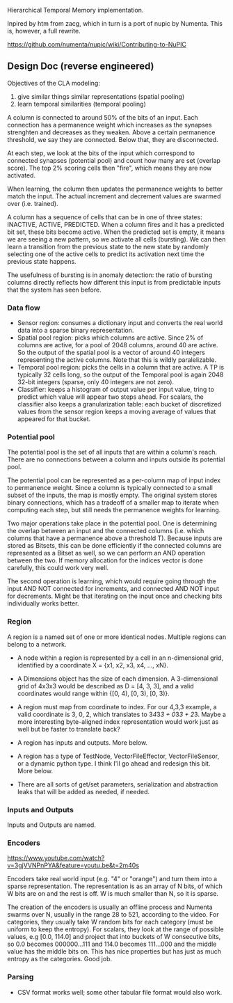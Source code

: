 Hierarchical Temporal Memory implementation.

Inpired by htm from zacg, which in turn is a port of nupic by Numenta. This is, however, a full rewrite.

https://github.com/numenta/nupic/wiki/Contributing-to-NuPIC

Design Doc (reverse engineered)
-------------------------------

Objectives of the CLA modeling:
1. give similar things similar representations (spatial pooling)
2. learn temporal similarities (temporal pooling)

A column is connected to around 50% of the bits of an input. Each connection has a permanence weight which increases as the synapses strenghten and decreases as they weaken. Above a certain permanence threshold, we say they are connected. Below that, they are disconnected.

At each step, we look at the bits of the input which correspond to connected synapses (potential pool) and count how many are set (overlap score). The top 2% scoring cells then "fire", which means they are now activated.

When learning, the column then updates the permanence weights to better match the input. The actual increment and decrement values are swarmed over (i.e. trained).

A column has a sequence of cells that can be in one of three states: INACTIVE, ACTIVE, PREDICTED. When a column fires and it has a predicted bit set, these bits become active. When the predicted set is empty, it means we are seeing a new pattern, so we activate all cells (bursting). We can then learn a transition from the previous state to the new state by randomly selecting one of the active cells to predict its activation next time the previous state happens.

The usefulness of bursting is in anomaly detection: the ratio of bursting columns directly reflects how different this input is from predictable inputs that the system has seen before.

### Data flow

* Sensor region: consumes a dictionary input and converts the real world data into a sparse binary representation.
* Spatial pool region: picks which columns are active. Since 2% of columns are active, for a pool of 2048 columns, around 40 are active. So the output of the spatial pool is a vector of around 40 integers representing the active columns. Note that this is wildly paralelizable.
* Temporal pool region: picks the cells in a column that are active. A TP is typically 32 cells long, so the output of the Temporal pool is again 2048 32-bit integers (sparse, only 40 integers are not zero).
* Classifier: keeps a histogram of output value per input value, tring to predict which value will appear two steps ahead.
    For scalars, the classifier also keeps a granularization table: each bucket of discretized values from the sensor region keeps a moving average of values that appeared for that bucket.

### Potential pool

The potential pool is the set of all inputs that are within a column's reach. There are no connections between a column and inputs outside its potential pool.

The potential pool can be represented as a per-column map of input index to permanence weight. Since a column is typically connected to a small subset of the inputs, the map is mostly empty. The original system stores binary connections, which has a tradeoff of a smaller map to iterate when computing each step, but still needs the permanence weights for learning.

Two major operations take place in the potential pool. One is determining the overlap between an input and the connected columns (i.e. which columns that have a permanence above a threshold T). Because inputs are stored as Bitsets, this can be done efficiently if the connected columns are represented as a Bitset as well, so we can perform an AND operation between the two. If memory allocation for the indices vector is done carefully, this could work very well.

The second operation is learning, which would require going through the input AND NOT connected for increments, and connected AND NOT input for decrements. Might be that iterating on the input once and checking bits individually works better.

### Region
A region is a named set of one or more identical nodes. Multiple regions can belong to a network.

- A node within a region is represented by a cell in an n-dimensional grid, identified by a coordinate X = {x1, x2, x3, x4, ..., xN}.
- A Dimensions object has the size of each dimension. A 3-dimensional grid of 4x3x3 would be described as D = [4, 3, 3], and a valid coordinates would range within
 {[0, 4), [0, 3), [0, 3)}.
- A region must map from coordinate to index. For our 4,3,3 example, a valid coordinate is 3, 0, 2, which translates to 3*4*3*3 + 0*3*3 + 2*3. Maybe a more interesting byte-aligned index representation would work just as well but be faster to translate back?
- A region has inputs and outputs. More below.
- A region has a type of TestNode, VectorFileEffector, VectorFileSensor, or a dynamic python type. I think I'll go ahead and redesign this bit. More below.

- There are all sorts of get/set parameters, serialization and abstraction leaks that will be added as needed, if needed.

### Inputs and Outputs

Inputs and Outputs are named.

### Encoders
https://www.youtube.com/watch?v=3gjVVNPnPYA&feature=youtu.be&t=2m40s

Encoders take real world input (e.g. "4" or "orange") and turn them into a sparse representation. The representation is as an array of N bits, of which W bits are on and the rest is off. W is much smaller than N, so it is sparse.

The creation of the encoders is usually an offline process and Numenta swarms over N, usually in the range 28 to 521, according to the video. For categories, they usually take W random bits for each category (must be uniform to keep the entropy). For scalars, they look at the range of possible values, e.g [0.0, 114.0] and project that into buckets of W consecutive bits, so 0.0 becomes 000000...111 and 114.0 becomes 111...000 and the middle value has the middle bits on. This has nice properties but has just as much entropy as the categories. Good job.

### Parsing

- CSV format works well; some other tabular file format would also work.

